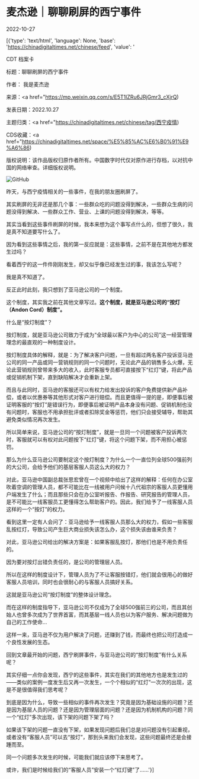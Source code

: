# 麦杰逊｜聊聊刷屏的西宁事件

2022-10-27

[{'type': 'text/html', 'language': None, 'base': 'https://chinadigitaltimes.net/chinese/feed', 'value': '

CDT 档案卡

标题：聊聊刷屏的西宁事件

作者： 我是麦杰逊

来源：<a href="https://mp.weixin.qq.com/s/E5T1lZRu6JRjGmr3_cXjrQ)

发表日期：2022.10.27

主题归类：<a href="https://chinadigitaltimes.net/chinese/tag/西宁疫情)

CDS收藏：<a href="https://chinadigitaltimes.net/space/%E5%85%AC%E6%B0%91%E9%A6%86)

版权说明：该作品版权归原作者所有。中国数字时代仅对原作进行存档，以对抗中国的网络审查。详细版权说明。





![GitHub](https://chinadigitaltimes.net/chinese/files/2022/10/image-1666866817343.png)

昨天，与西宁疫情相关的一些事件，在我的朋友圈刷屏了。

其实刷屏的无非还是那几个事：一些群众吃的问题没得到解决，一些群众生病的问题没得到解决、一些群众工作、营业、上课的问题没得到解决，等等。

其实当看到这些事件刷屏的时候，我本来想为这个事写点什么的，但想了很久，我是真不知道要写什么了。

因为看到这些事情之后，我的第一反应就是：这些事情，之前不是在其他地方都发生过吗？

看着西宁的这一件件刚刚发生，却又似乎像已经发生过的事，我该怎么写呢？

我是真不知道了。

反正此时此刻，我只想到了亚马逊公司的一个制度。

这个制度，其实我之前在其他文章写过。**这个制度，就是亚马逊公司的“按灯（Andon Cord）制度”。**

什么是“按灯制度”？

按灯制度，就是亚马逊公司致力于成为“全球最以客户为中心的公司”这一经营管理理念的最直观的一种制度设计。

按灯制度具体的解释，就是：为了解决客户问题，一旦有超过两名客户投诉亚马逊公司的同一产品或同一营销规则的同一个问题时，无论此产品的销售多么火爆，无论此营销规则曾带来多大的收入，此时客服专员都可直接按下“红灯”键，将此产品或促销机制下架，直到缺陷解决才会重新上架。

而且与此同时，亚马逊的客服还可以有权力给发出投诉的客户免费提供新产品补偿，或者以优惠券等其他形式对客户进行赔偿。而且更值得一提的是，即便事后被证明客服的“按灯”是错误行为，即便事后被证明产品本身没有问题、促销机制也没有问题时，客服也不用承担批评或者扣除奖金等惩罚，他们只会接受辅导，帮助其避免类似情况再次发生。

所以简单来说，亚马逊公司的“按灯制度”，就是一旦同一个问题被客户投诉两次时，客服就可以有权对此问题按下“红灯”键，将这个问题下架，而不用担心被惩罚。

那么为什么亚马逊公司要制定这个按灯制度？为什么一个一直位列全球500强前列的大公司，会给予他们的基层客服人员这么大的权力？

对此，亚马逊中国副总裁张思宏曾在一个视频中给出了这样的解释：任何在办公室吹着空调的管理人员，都不可能比在一线被用户问候十八代祖宗的客服人员更懂用户端发生了什么；而且那些只会在办公室听报告、作报告、研究报告的管理人员，是不可能比一线客服员工更懂得怎么帮助客户的。因此，我们给予了一线客服人员这样的一个“按灯”的权力。

看到这里一定有人会问了：亚马逊给予一线客服人员那么大的权力，假如一些客服乱按红灯，导致公司产生巨大商业损失该怎么办，这个损失该由谁来负责？

对此，亚马逊公司给出的解决方案是：如果客服乱按灯，那他们也是不用负责任的。

因为要对按灯出错负责任的，是公司的管理层人员。

所以在这样的制度设计下，管理人员为了不让客服按错灯，他们就会很用心的做好客服人员培训，同时也会很耐心的与客服人员搞好关系。

这就是亚马逊公司“按灯制度”的整体设计理念。

而在这样的制度指导下，亚马逊公司不仅成为了全球500强前三的公司，而且其创始人也曾多次成为了世界首富，而其基层一线人员也以为客户服务、解决问题做为自己的工作使命&#8230;

这样一来，亚马逊不仅为用户解决了问题，还赚到了钱，而最终也把公司打造成一个良性发展的生态。

回到文章最开始的问题，西宁刷屏事件，与亚马逊公司的“按灯制度”有什么关系呢？

其实仔细一点你会发现，西宁的这些事件，其实在我们的其他地方也是发生过的——类似的案例一度发生后又再一次发生，一个个相似的“红灯”一次次的出现，这是不是很值得我们思考呢？

到底是因为什么，导致一些相似的事件再次发生？究竟是因为基础设施的问题？还是因为基层人员的问题？还是因为管理层面的问题？还是因为机制机构的问题？同一个“红灯”多次出现，该下架的问题下架了吗？

如果该下架的问题一直没有下架，如果发现问题后我们总是对问题没有引起重视，或者没有“客服人员”可以去“按灯”，那到头来我们会发现，这些问题最终还是会接踵而至。

同一个问题多次发生的时候，可能我们就应该停下来思考了。

或许，我们是时候给我们的“客服人员”安装一个“红灯键”了……'}]
